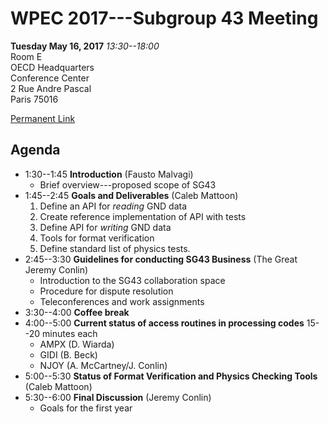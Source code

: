 # WPEC 2017---Subgroup 43 Meeting

**Tuesday May 16, 2017**
*13:30--18:00*<br />
Room E<br />
OECD Headquarters<br />
Conference Center<br />
2 Rue Andre Pascal<br />
Paris 75016<br />

[Permanent Link](https://github.com/GeneralizedNuclearData/SG43/blob/master/Agendas/May2017.md)

## Agenda
- 1:30--1:45 **Introduction** (Fausto Malvagi)
    - Brief overview---proposed scope of SG43
- 1:45--2:45 **Goals and Deliverables** (Caleb Mattoon)
    1. Define an API for *reading* GND data
    2. Create reference implementation of API with tests
    3. Define API for *writing* GND data
    4. Tools for format verification
    5. Define standard list of physics tests.
 - 2:45--3:30 **Guidelines for conducting SG43 Business** (The Great Jeremy Conlin)
    - Introduction to the SG43 collaboration space
    - Procedure for dispute resolution
    - Teleconferences and work assignments
- 3:30--4:00 **Coffee break**
- 4:00--5:00 **Current status of access routines in processing codes**
    15--20 minutes each
    - AMPX (D. Wiarda)
    - GIDI (B. Beck)
    - NJOY (A. McCartney/J. Conlin)
- 5:00--5:30 **Status of Format Verification and Physics Checking Tools** (Caleb Mattoon)
- 5:30--6:00 **Final Discussion** (Jeremy Conlin)
    - Goals for the first year

